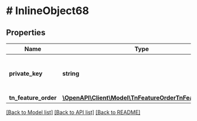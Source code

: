 # # InlineObject68

## Properties

Name | Type | Description | Notes
------------ | ------------- | ------------- | -------------
**private_key** | **string** | API key required to validate your application |
**tn_feature_order** | [**\OpenAPI\Client\Model\TnFeatureOrderTnFeatureOrder**](TnFeatureOrderTnFeatureOrder.md) |  |

[[Back to Model list]](../../README.md#models) [[Back to API list]](../../README.md#endpoints) [[Back to README]](../../README.md)
